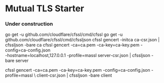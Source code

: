 # Mutual TLS Starter
### Under construction

go get -u github.com/cloudflare/cfssl/cmd/cfssl
go get -u github.com/cloudflare/cfssl/cmd/cfssljson
cfssl gencert -initca ca-csr.json | cfssljson -bare ca
cfssl gencert -ca=ca.pem  -ca-key=ca-key.pem  -config=ca-config.json \
 -hostname=localhost,127.0.0.1 -profile=massl server-csr.json | cfssljson -bare server

cfssl gencert -ca=ca.pem -ca-key=ca-key.pem -config=ca-config.json -profile=massl \ client-csr.json | cfssljson -bare client
